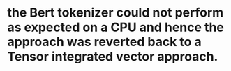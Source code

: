 # the Bert tokenizer could not perform as expected on a CPU and hence the approach was reverted back to a Tensor integrated vector approach.
